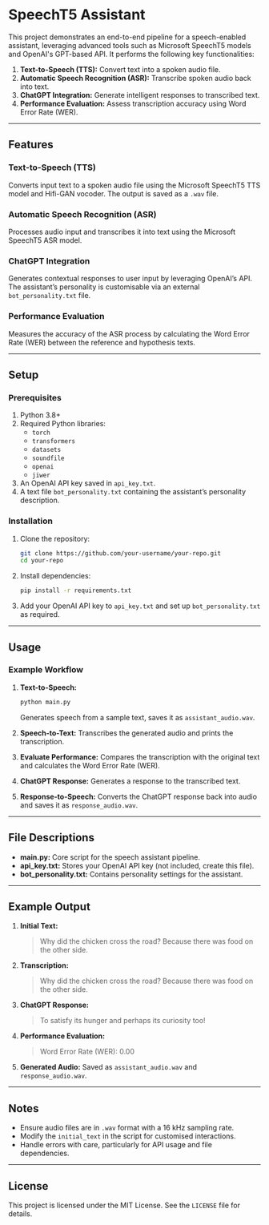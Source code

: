 # SpeechT5 Assistant

This project demonstrates an end-to-end pipeline for a speech-enabled assistant, leveraging advanced tools such as Microsoft SpeechT5 models and OpenAI's GPT-based API. It performs the following key functionalities:

1. **Text-to-Speech (TTS):** Convert text into a spoken audio file.
2. **Automatic Speech Recognition (ASR):** Transcribe spoken audio back into text.
3. **ChatGPT Integration:** Generate intelligent responses to transcribed text.
4. **Performance Evaluation:** Assess transcription accuracy using Word Error Rate (WER).

---

## Features

### Text-to-Speech (TTS)
Converts input text to a spoken audio file using the Microsoft SpeechT5 TTS model and Hifi-GAN vocoder. The output is saved as a `.wav` file.

### Automatic Speech Recognition (ASR)
Processes audio input and transcribes it into text using the Microsoft SpeechT5 ASR model.

### ChatGPT Integration
Generates contextual responses to user input by leveraging OpenAI’s API. The assistant’s personality is customisable via an external `bot_personality.txt` file.

### Performance Evaluation
Measures the accuracy of the ASR process by calculating the Word Error Rate (WER) between the reference and hypothesis texts.

---

## Setup

### Prerequisites

1. Python 3.8+
2. Required Python libraries:
    - `torch`
    - `transformers`
    - `datasets`
    - `soundfile`
    - `openai`
    - `jiwer`
3. An OpenAI API key saved in `api_key.txt`.
4. A text file `bot_personality.txt` containing the assistant’s personality description.

### Installation

1. Clone the repository:
    ```bash
    git clone https://github.com/your-username/your-repo.git
    cd your-repo
    ```

2. Install dependencies:
    ```bash
    pip install -r requirements.txt
    ```

3. Add your OpenAI API key to `api_key.txt` and set up `bot_personality.txt` as required.

---

## Usage

### Example Workflow

1. **Text-to-Speech:**
    ```bash
    python main.py
    ```
    Generates speech from a sample text, saves it as `assistant_audio.wav`.

2. **Speech-to-Text:**
    Transcribes the generated audio and prints the transcription.

3. **Evaluate Performance:**
    Compares the transcription with the original text and calculates the Word Error Rate (WER).

4. **ChatGPT Response:**
    Generates a response to the transcribed text.

5. **Response-to-Speech:**
    Converts the ChatGPT response back into audio and saves it as `response_audio.wav`.

---

## File Descriptions

- **main.py:** Core script for the speech assistant pipeline.
- **api_key.txt:** Stores your OpenAI API key (not included, create this file).
- **bot_personality.txt:** Contains personality settings for the assistant.

---

## Example Output

1. **Initial Text:**
    > Why did the chicken cross the road? Because there was food on the other side.

2. **Transcription:**
    > Why did the chicken cross the road? Because there was food on the other side.

3. **ChatGPT Response:**
    > To satisfy its hunger and perhaps its curiosity too!

4. **Performance Evaluation:**
    > Word Error Rate (WER): 0.00

5. **Generated Audio:**
    Saved as `assistant_audio.wav` and `response_audio.wav`.

---

## Notes

- Ensure audio files are in `.wav` format with a 16 kHz sampling rate.
- Modify the `initial_text` in the script for customised interactions.
- Handle errors with care, particularly for API usage and file dependencies.

---

## License

This project is licensed under the MIT License. See the `LICENSE` file for details.

